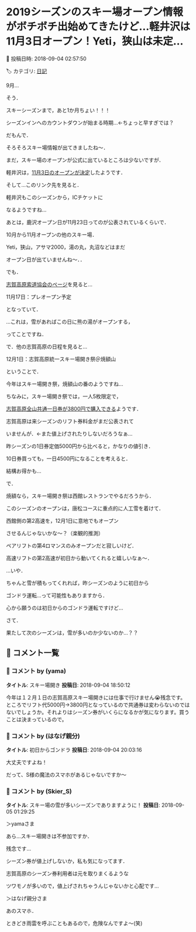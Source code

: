 # 2019シーズンのスキー場オープン情報がボチボチ出始めてきたけど…軽井沢は11月3日オープン！Yeti，狭山は未定…

📅 投稿日時: 2018-09-04 02:57:50

🏷️ カテゴリ: [日記](cc4b5682fb7b8b144980957a978653fb0.md)

9月…


そう．


スキーシーズンまで，あと1か月ちょい！！！


シーズンインへのカウントダウンが始まる時期…←ちょっと早すぎでは？





だもんで．


そろそろスキー場情報が出てきましたね～．





まだ，スキー場のオープンが公式に出ているところは少ないですが．


軽井沢は，[11月3日のオープンが決定](http://www2.princehotels.co.jp/ski/karuizawa/files/2018-2019eigyouannai.pdf)したようです．


そして…このリンク先を見ると．


軽井沢もこのシーズンから，ICチケットに


なるようですね…





あとは，鹿沢オープン日が11月23日ってのが公表されているくらいで．





10月から11月オープンの他のスキー場．


Yeti，狭山，アサマ2000，湯の丸，丸沼などはまだ


オープン日が出ていませんね～．．





でも．


[志賀高原索道協会のページ](https://www.shigakogen-ski.com/)を見ると…


11月17日：プレオープン予定


となっていて．


…これは，雪があればこの日に熊の湯がオープンする，


ってことですね．





で．他の志賀高原の日程を見ると…


12月1日：志賀高原統一スキー場開き祭＠焼額山


ということで．


今年はスキー場開き祭，焼額山の番のようですね…





ちなみに，スキー場開き祭では，一人5枚限定で，


[志賀高原全山共通一日券が3800円で購入できる](https://www.shigakogen-ski.com/sp/special-discount-ticket)ようです．


志賀高原は来シーズンのリフト券料金がまだ公表されて


いませんが．←また値上げされたりしないだろうなぁ…


昨シーズンの1日券定価5000円から比べると，かなりの値引き．


10日券買っても，一日4500円になることを考えると．


結構お得かも…





で．


焼額なら，スキー場開き祭は西館レストランでやるだろうから．


このシーズンのオープンは，唐松コースに重点的に人工雪を着けて．


西館側の第2高速を，12月1日に意地でもオープン


させるんじゃないかな～？（楽観的推測）


ペアリフトの第4ロマンスのみオープンだと寂しいけど．


高速リフトの第2高速が初日から動いてくれると嬉しいなぁ～．





…いや．


ちゃんと雪が積もってくれれば，昨シーズンのように初日から


ゴンドラ運転…って可能性もありますから．


心から願うのは初日からのゴンドラ運転ですけど…





さて．


果たして次のシーズンは，雪が多いのか少ないのか…？？

## 💬 コメント一覧

### 💬 コメント by (yama)
**タイトル**: スキー場開き
**投稿日**: 2018-09-04 18:50:12

今年は１２月１日の志賀高原スキー場開きには仕事で行けません😭残念です。ところでリフト代5000円→3800円となっているので共通券は変わらないのではないでしょうか。それよりはシーズン券がいくらになるかが気になります。買うことは決まっているので。

### 💬 コメント by (はなげ親分)
**タイトル**: 初日からゴンドラ
**投稿日**: 2018-09-04 20:03:16

大丈夫ですよね！



だって、S様の魔法のスマホがあるじゃないですか～

### 💬 コメント by (Skier_S)
**タイトル**: スキー場の雪が多いシーズンでありますように！
**投稿日**: 2018-09-05 01:29:25

＞yamaさま

あら…スキー場開きは不参加ですか．

残念です…

シーズン券が値上げしないか，私も気になってます．

志賀高原のシーズン券利用者は元を取りまくるような

ツワモノが多いので，値上げされちゃうんじゃないかと心配です…



＞はなげ親分さま

あのスマホ．

ときどき雨雲を呼ぶこともあるので，危険なんですよ～(笑)

